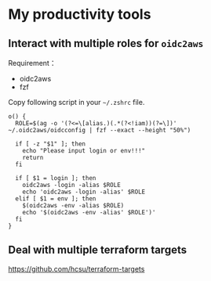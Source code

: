 # My productivity tools

## Interact with multiple roles for `oidc2aws`

Requirement：
* oidc2aws
* fzf

Copy following script in your `~/.zshrc` file.

```shell
o() {
  ROLE=$(ag -o '(?<=\[alias.)(.*(?<!iam))(?=\])' ~/.oidc2aws/oidcconfig | fzf --exact --height "50%")
  
  if [ -z "$1" ]; then
    echo "Please input login or env!!!"
    return
  fi

  if [ $1 = login ]; then
    oidc2aws -login -alias $ROLE
    echo 'oidc2aws -login -alias' $ROLE
  elif [ $1 = env ]; then
    $(oidc2aws -env -alias $ROLE)
    echo '$(oidc2aws -env -alias' $ROLE')'
  fi
}
```

## Deal with multiple terraform targets
https://github.com/hcsu/terraform-targets
